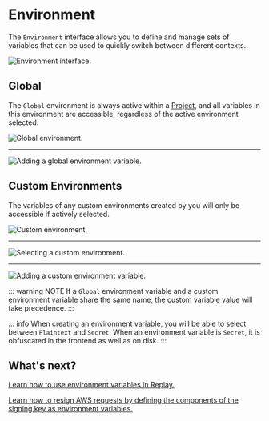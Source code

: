 # Environment

The `Environment` interface allows you to define and manage sets of variables that can be used to quickly switch between different contexts.

<img alt="Environment interface." src="/_images/env_interface.png" center/>

## Global

The `Global` environment is always active within a [Project](/guides/projects.md), and all variables in this environment are accessible, regardless of the active environment selected.

<img alt="Global environment." src="/_images/global_environment.png" center/>

---

<img alt="Adding a global environment variable." src="/_images/add_global_env_variable.png" center/>

## Custom Environments

The variables of any custom environments created by you will only be accessible if actively selected.

<img alt="Custom environment." src="/_images/user_a_environment.png" center/>

---

<img alt="Selecting a custom environment." src="/_images/environment_selection.png" center/>

---

<img alt="Adding a custom environment variable." src="/_images/add_user_a_env_variable.png" center/>

::: warning NOTE
If a `Global` environment variable and a custom environment variable share the same name, the custom variable value will take precedence.
:::

::: info
When creating an environment variable, you will be able to select between `Plaintext` and `Secret`. When an environment variable is `Secret`, it is obfuscated in the frontend as well as on disk.
:::

## What's next?

[Learn how to use environment variables in Replay.](/guides/replay_environment_variables.md)

[Learn how to resign AWS requests by defining the components of the signing key as environment variables.](/tutorials/aws_signature.md)
